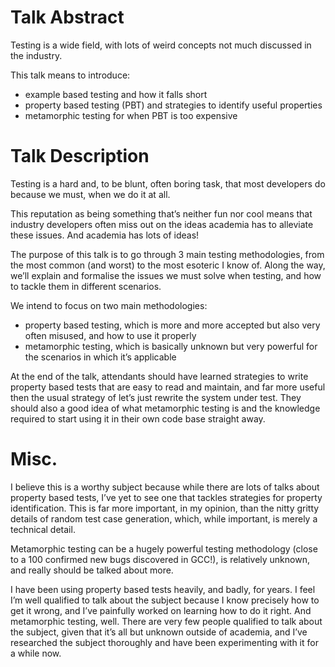 # Talk Abstract

Testing is a wide field, with lots of weird concepts not much discussed in the industry.

This talk means to introduce:

* example based testing and how it falls short
* property based testing (PBT) and strategies to identify useful properties
* metamorphic testing for when PBT is too expensive

# Talk Description

Testing is a hard and, to be blunt, often boring task, that most developers do because we must, when we do it at all.

This reputation as being something that’s neither fun nor cool means that industry developers often miss out on the ideas academia has to alleviate these issues. And academia has lots of ideas!

The purpose of this talk is to go through 3 main testing methodologies, from the most common (and worst) to the most esoteric I know of. Along the way, we’ll explain and formalise the issues we must solve when testing, and how to tackle them in different scenarios.

We intend to focus on two main methodologies:

* property based testing, which is more and more accepted but also very often misused, and how to use it properly
* metamorphic testing, which is basically unknown but very powerful for the scenarios in which it’s applicable

At the end of the talk, attendants should have learned strategies to write property based tests that are easy to read and maintain, and far more useful then the usual strategy of let’s just rewrite the system under test. They should also a good idea of what metamorphic testing is and the knowledge required to start using it in their own code base straight away.

# Misc.

I believe this is a worthy subject because while there are lots of talks about property based tests, I’ve yet to see one that tackles strategies for property identification. This is far more important, in my opinion, than the nitty gritty details of random test case generation, which, while important, is merely a technical detail.

Metamorphic testing can be a hugely powerful testing methodology (close to a 100 confirmed new bugs discovered in GCC!), is relatively unknown, and really should be talked about more.

I have been using property based tests heavily, and badly, for years. I feel I’m well qualified to talk about the subject because I know precisely how to get it wrong, and I’ve painfully worked on learning how to do it right. And metamorphic testing, well. There are very few people qualified to talk about the subject, given that it’s all but unknown outside of academia, and I’ve researched the subject thoroughly and have been experimenting with it for a while now.
